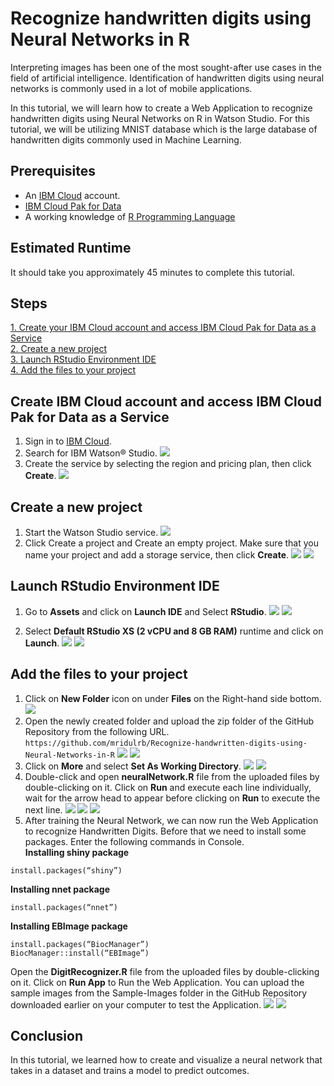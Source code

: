 # Recognize handwritten digits using Neural Networks in R

Interpreting images has been one of the most sought-after use cases in the field of artificial intelligence. Identification of handwritten digits using neural networks is commonly used in a lot of mobile applications.  

In this tutorial, we will learn how to create a Web Application to recognize handwritten digits using Neural Networks on R in Watson Studio. For this tutorial, we will be utilizing MNIST database which is the large database of handwritten digits commonly used in Machine Learning.

## Prerequisites
- An [IBM Cloud](https://cloud.ibm.com/registration/trial?utm_medium=OSocial&utm_source=Internal+Influencer&utm_content=000039JL&utm_term=10010797&utm_id=NA-Mostafa-Abdelaleem-T2-DigitRecognitionNeuralNetworkinRCodeProject-2021-10-31) account.
- [IBM Cloud Pak for Data](https://www.ibm.com/products/cloud-pak-for-data)
- A working knowledge of [R Programming Language](https://www.rstudio.com/)

## Estimated Runtime
It should take you approximately 45 minutes to complete this tutorial.

## Steps
[1. Create your IBM Cloud account and access IBM Cloud Pak for Data as a Service](#create-ibm-cloud-account-and-access-ibm-cloud-pak-for-data-as-a-service) </br>
[2. Create a new project](#create-a-new-project) </br>
[3. Launch RStudio Environment IDE](#launch-rstudio-environment-ide) </br>
[4. Add the files to your project](#add-the-files-to-your-project) </br>

## Create IBM Cloud account and access IBM Cloud Pak for Data as a Service
1. Sign in to [IBM Cloud](https://cloud.ibm.com/registration/trial?utm_medium=OSocial&utm_source=Internal+Influencer&utm_content=000039JL&utm_term=10010797&utm_id=NA-Mostafa-Abdelaleem-T2-DigitRecognitionNeuralNetworkinRCodeProject-2021-10-31).
2. Search for IBM Watson® Studio.
![](images/searchforcpd.png)
3. Create the service by selecting the region and pricing plan, then click **Create**.
![](images/createcpd.png)

## Create a new project
1. Start the Watson Studio service.
![](images/createaproject.png)
2. Click Create a project and Create an empty project. Make sure that you name your project and add a storage service, then click **Create**.
![](images/createanemptyproject.png)
![](images/defineprojectdetails.png)

## Launch RStudio Environment IDE
1. Go to **Assets** and click on **Launch IDE** and Select **RStudio**.
![](images/gotoassets.png)
![](images/selectRStudio.png)

2. Select **Default RStudio XS (2 vCPU and 8 GB RAM)** runtime and click on **Launch**.
![](images/RStudioenironmentsetup.png)
![](images/RStudioonWatsonStudio.png)

## Add the files to your project
1. Click on **New Folder** icon on under **Files** on the Right-hand side bottom.
![](images/createnewfolder.png)
2. Open the newly created folder and upload the zip folder of the GitHub Repository from the following URL. <br/>
`https://github.com/mridulrb/Recognize-handwritten-digits-using-Neural-Networks-in-R`
![](images/uploadfilestoRStudio.png)
![](images/uploadzipfolder.png)
3. Click on **More** and select **Set As Working Directory**.
![](images/setasworkingdirectory.png)
![](images/RConsole.png)
4. Double-click and open **neuralNetwork.R** file from the uploaded files by double-clicking on it. Click on **Run** and execute each line individually, wait for the arrow head to appear before clicking on **Run** to execute the next line.
![](images/NeuralNetwork.png)
![](images/NeuralNetworkRScriptrun.png)
![](images/NeuralNetworkRScriptconsole.png)
5. After training the Neural Network, we can now run the Web Application to recognize Handwritten Digits. Before that we need to install some packages. Enter the following commands in Console. <br/>
**Installing shiny package**
```
install.packages(“shiny”) 
```
**Installing nnet package**
```
install.packages(“nnet”) 
```
**Installing EBImage package**
```
install.packages(“BiocManager”) 
BiocManager::install(“EBImage”) 
```
Open the **DigitRecognizer.R** file from the uploaded files by double-clicking on it. Click on **Run App** to Run the Web Application. You can upload the sample images from the Sample-Images folder in the GitHub Repository downloaded earlier on your computer to test the Application.
![](images/DigitRecognizerWebApp.png)
![](images/DigitRecognizer.gif)
  

## Conclusion
In this tutorial, we learned how to create and visualize a neural network that takes in a dataset and trains a model to predict outcomes.  
